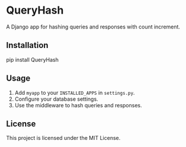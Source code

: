 # QueryHash

A Django app for hashing queries and responses with count increment.

## Installation

pip install QueryHash

## Usage

1. Add `myapp` to your `INSTALLED_APPS` in `settings.py`.
2. Configure your database settings.
3. Use the middleware to hash queries and responses.

## License

This project is licensed under the MIT License.